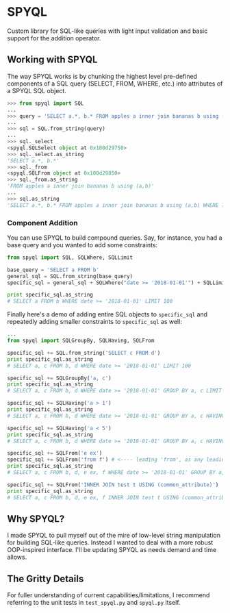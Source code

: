 # SPYQL
Custom library for SQL-like queries with light input validation and basic support for the addition operator.

## Working with SPYQL
The way SPYQL works is by chunking the highest level pre-defined components of a SQL query (SELECT, FROM, WHERE, etc.) into attributes of a SPYQL SQL object.
```python
>>> from spyql import SQL
...
>>> query = 'SELECT a.*, b.* FROM apples a inner join bananas b using (a,b) WHERE length(a.y) != length(b.z) and length(a.y) > 2 GROUP BY a.y HAVING count(a.y)<5 ORDER BY b.z LIMIT 15'
...
>>> sql = SQL.from_string(query)
...
>>> sql._select
<spyql.SQLSelect object at 0x100d29750>
>>> sql._select.as_string
'SELECT a.*, b.*'
>>> sql._from
<spyql.SQLFrom object at 0x100d29850>
>>> sql._from.as_string
'FROM apples a inner join bananas b using (a,b)'
...
>>> sql.as_string
'SELECT a.*, b.* FROM apples a inner join bananas b using (a,b) WHERE length(a.y) != length(b.z) and length(a.y) > 2 GROUP BY a.y HAVING count(a.y)<5 ORDER BY b.z LIMIT 15'
```
### Component Addition
You can use SPYQL to build compound queries.  Say, for instance, you had a base query and you wanted to add some constraints:
```python
from spyql import SQL, SQLWhere, SQLLimit

base_query = 'SELECT a FROM b'
general_sql = SQL.from_string(base_query)
specific_sql = general_sql + SQLWhere("date >= '2018-01-01'") + SQLLimit(100)

print specific_sql.as_string
# SELECT a FROM b WHERE date >= '2018-01-01' LIMIT 100
```
Finally here's a demo of adding entire SQL objects to `specific_sql` and repeatedly adding smaller constraints to `specific_sql` as well:
```python
...
from spyql import SQLGroupBy, SQLHaving, SQLFrom

specific_sql += SQL.from_string('SELECT c FROM d')
print specific_sql.as_string
# SELECT a, c FROM b, d WHERE date >= '2018-01-01' LIMIT 100

specific_sql += SQLGroupBy('a, c')
print specific_sql.as_string
# SELECT a, c FROM b, d WHERE date >= '2018-01-01' GROUP BY a, c LIMIT 100

specific_sql += SQLHaving('a > 1')
print specific_sql.as_string
# SELECT a, c FROM b, d WHERE date >= '2018-01-01' GROUP BY a, c HAVING a > 1 LIMIT 100

specific_sql += SQLHaving('a < 5')
print specific_sql.as_string
# SELECT a, c FROM b, d WHERE date >= '2018-01-01' GROUP BY a, c HAVING a > 1 and a < 5 LIMIT 100

specific_sql += SQLFrom('e ex')
specific_sql += SQLFrom('from f') # <---- leading 'from', as any leading component keyword, will be stripped from SQL object
print specific_sql.as_string
# SELECT a, c FROM b, d, e ex, f WHERE date >= '2018-01-01' GROUP BY a, c HAVING a > 1 and a < 5 LIMIT 100

specific_sql += SQLFrom('INNER JOIN test t USING (common_attribute)')
print specific_sql.as_string
# SELECT a, c FROM b, d, e ex, f INNER JOIN test t USING (common_attribute) WHERE date >= '2018-01-01' GROUP BY a, c HAVING a > 1 and a < 5 LIMIT 100
```

## Why SPYQL?
I made SPYQL to pull myself out of the mire of low-level string manipulation for building SQL-like queries.  Instead I wanted to deal with a more robust OOP-inspired interface.  I'll be updating SPYQL as needs demand and time allows.

## The Gritty Details
For fuller understanding of current capabilities/limitations, I recommend referring to the unit tests in `test_spyql.py` and `spyql.py` itself.